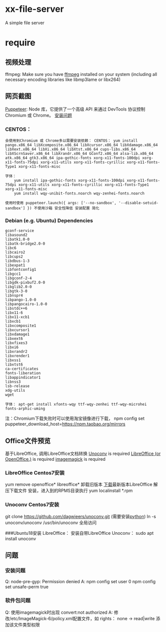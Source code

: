 # xx-file-server
A simple file server

# require
## 视频处理
ffmpeg: Make sure you have [ffmpeg](http://www.ffmpeg.org) installed on your system (including all necessary encoding libraries like libmp3lame or libx264)

## 网页截图
[Puppeteer](https://zhaoqize.github.io/puppeteer-api-zh_CN/#/): Node 库，它提供了一个高级 API 来通过 DevTools 协议控制 Chromium 或 Chrome。 [安装问题](https://github.com/GoogleChrome/puppeteer/blob/master/docs/troubleshooting.md)
### CENTOS：
    会使用到Chromium 或 Chrome多以需要安装依赖： CENTOS： yum install pango.x86_64 libXcomposite.x86_64 libXcursor.x86_64 libXdamage.x86_64 libXext.x86_64 libXi.x86_64 libXtst.x86_64 cups-libs.x86_64 libXScrnSaver.x86_64 libXrandr.x86_64 GConf2.x86_64 alsa-lib.x86_64 atk.x86_64 gtk3.x86_64 ipa-gothic-fonts xorg-x11-fonts-100dpi xorg-x11-fonts-75dpi xorg-x11-utils xorg-x11-fonts-cyrillic xorg-x11-fonts-Type1 xorg-x11-fonts-misc

    字体：
        yum install ipa-gothic-fonts xorg-x11-fonts-100dpi xorg-x11-fonts-75dpi xorg-x11-utils xorg-x11-fonts-cyrillic xorg-x11-fonts-Type1 xorg-x11-fonts-misc
        yum install wqy-unibit-fonts.noarch wqy-zenhei-fonts.noarch

    使用时使用 puppeteer.launch({ args: ['--no-sandbox', '--disable-setuid-sandbox'] }) 不使用沙箱 安全性降低 安装配置 简化
### Debian (e.g. Ubuntu) Dependencies
    gconf-service
    libasound2
    libatk1.0-0
    libatk-bridge2.0-0
    libc6
    libcairo2
    libcups2
    libdbus-1-3
    libexpat1
    libfontconfig1
    libgcc1
    libgconf-2-4
    libgdk-pixbuf2.0-0
    libglib2.0-0
    libgtk-3-0
    libnspr4
    libpango-1.0-0
    libpangocairo-1.0-0
    libstdc++6
    libx11-6
    libx11-xcb1
    libxcb1
    libxcomposite1
    libxcursor1
    libxdamage1
    libxext6
    libxfixes3
    libxi6
    libxrandr2
    libxrender1
    libxss1
    libxtst6
    ca-certificates
    fonts-liberation
    libappindicator1
    libnss3
    lsb-release
    xdg-utils
    wget

    字体： apt-get install xfonts-wqy ttf-wqy-zenhei ttf-wqy-microhei fonts-arphic-uming

注：Chromium下载失败时可以使用淘宝镜像进行下载， npm config set puppeteer_download_host=https://npm.taobao.org/mirrors

## Office文件预览
基于LibreOffice, 调用LibreOffice文档转换
[Unoconv](http://dag.wieers.com/home-made/unoconv/) is required
[LibreOffice (or OpenOffice.)](https://www.libreoffice.org/) is required
[imagemagick](https://www.imagemagick.org/script/index.php) is required

### LibreOffice Centos7安装
yum remove openoffice* libreoffice* 卸载旧版本
[下载](https://www.libreoffice.org/download/download/)最新版本LibreOffice
解压下载文件
安装，进入到的RPMS目录执行 yum localinstall *.rpm
### Unoconv Centos7安装
git clone https://github.com/dagwieers/unoconv.git (需要安装[python](https://www.python.org/))
ln -s unoconv/unoconv /usr/bin/unoconv 全局访问

###Ubuntu18安装
LibreOffice： 安装自带LibreOffice
Unoconv： sudo apt install unoconv

## 问题
### 安装问题
Q: node-pre-gyp: Permission denied
A: npm config set user 0
   npm config set unsafe-perm true

### 软件包问题
Q: 使用imagemagick时出现 convert:not authorized
A: 修改/etc/ImageMagick-6/policy.xml配置文件，如<policy domain="coder" rights="read|write" pattern="PDF" /> rights： none -> read|write 添加该文件类型权限
